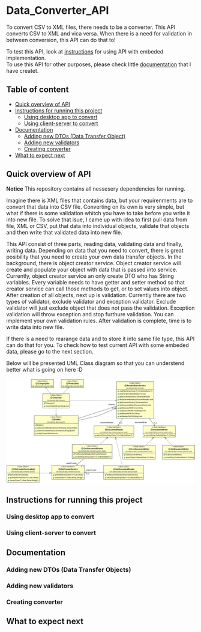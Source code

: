 # Data_Converter_API

To convert CSV to XML files, there needs to be a converter. This API converts CSV to XML and vica versa. When there is a need for validation in between conversion, this API can do that to! <br>

To test this API, look at [instructions](#instructions) for using API with embeded implementation.<br>
To use this API for other purposes, please check little [documentation](#documentation) that I have createt.

## Table of content
- [Quick overview of API](#overview)
- [Instructions for running this project](#instructions)
  - [Using desktop app to convert](#desktop)
  - [Using client-server to convert](#client-server)
- [Documentation](#documentation)
  - [Adding new DTOs (Data Transfer Object)](#adding-dtos)
  - [Adding new validators](#adding-validators)
  - [Creating converter](#converter)
- [What to expect next](#next)
  
## Quick overview of API <a name="overview"></a>

**Notice** This repository contains all nessesery dependencies for running.

Imagine there is XML files that contains data, but your requirenments are to convert that data into CSV file. Converting on its own is very simple, but what if there is some validation whitch you have to take before you write it into new file. To solve that isue, I came up with idea to first pull data from file, XML or CSV, put that data into individual objects, validate that objects and then write that validated data into new file.

This API consist of three parts, reading data, validating data and finally, writing data. Depending on data that you need to convert, there is great posibility that you need to create your own data transfer objects. In the background, there is object creator service. Object creator service will create and populate your object with data that is passed into service. Currently, object creator service an only create DTO who has String variables. Every variable needs to have getter and setter method so that creator service can call those methods to get, or to set values into object. After creation of all objects, next up is validation. Currently there are two types of validator, exclude validator and exception validator. Exclude validator will just exclude object that does not pass the validation. Exception validation will throw exception and stop furthure validation. You can implement your own validation rules. After validation is complete, time is to write data into new file. 

If there is a need to rearange data and to store it into same file type, this API can do that for you. To check how to test current API with some embeded data, please go to the next section.

Below will be presented UML Class diagram so that you can understend better what is going on here :D<br><br>
![Class diagram](/Application_1_class_diagram.jpg)

## Instructions for running this project <a name="instructions"></a>
### Using desktop app to convert <a name="desktop"></a>
### Using client-server to convert <a name="client-server"></a>


## Documentation <a name="documentation"></a>
### Adding new DTOs (Data Transfer Objects) <a name="adding-dtos"></a>
### Adding new validators <a name="adding-validators"></a>
### Creating converter <a name="converter"></a>
## What to expect next <a name="next"></a>

  
